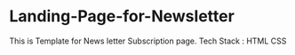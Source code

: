 # Landing-Page-for-Newsletter
This is Template for News letter Subscription page. Tech Stack : HTML CSS